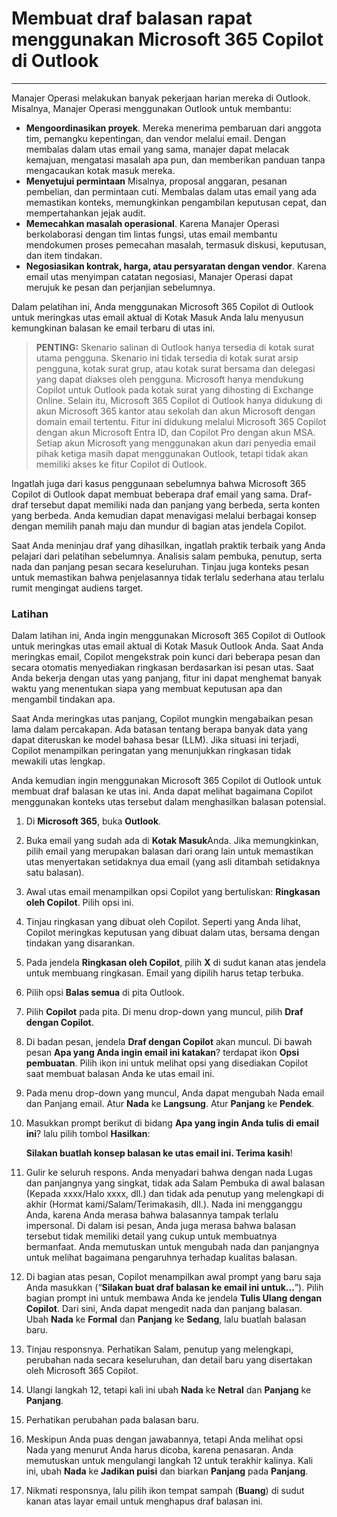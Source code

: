 # Membuat draf balasan rapat menggunakan Microsoft 365 Copilot di Outlook
---
Manajer Operasi melakukan banyak pekerjaan harian mereka di Outlook. Misalnya, Manajer Operasi menggunakan Outlook untuk membantu:

 -  **Mengoordinasikan proyek**. Mereka menerima pembaruan dari anggota tim, pemangku kepentingan, dan vendor melalui email. Dengan membalas dalam utas email yang sama, manajer dapat melacak kemajuan, mengatasi masalah apa pun, dan memberikan panduan tanpa mengacaukan kotak masuk mereka.
 -  **Menyetujui permintaan** Misalnya, proposal anggaran, pesanan pembelian, dan permintaan cuti. Membalas dalam utas email yang ada memastikan konteks, memungkinkan pengambilan keputusan cepat, dan mempertahankan jejak audit.
 -  **Memecahkan masalah operasional**. Karena Manajer Operasi berkolaborasi dengan tim lintas fungsi, utas email membantu mendokumen proses pemecahan masalah, termasuk diskusi, keputusan, dan item tindakan.
 -  **Negosiasikan kontrak, harga, atau persyaratan dengan vendor**. Karena email utas menyimpan catatan negosiasi, Manajer Operasi dapat merujuk ke pesan dan perjanjian sebelumnya.<br>

Dalam pelatihan ini, Anda menggunakan Microsoft 365 Copilot di Outlook untuk meringkas utas email aktual di Kotak Masuk Anda lalu menyusun kemungkinan balasan ke email terbaru di utas ini.

> **PENTING:** Skenario salinan di Outlook hanya tersedia di kotak surat utama pengguna. Skenario ini tidak tersedia di kotak surat arsip pengguna, kotak surat grup, atau kotak surat bersama dan delegasi yang dapat diakses oleh pengguna. Microsoft hanya mendukung Copilot untuk Outlook pada kotak surat yang dihosting di Exchange Online. Selain itu, Microsoft 365 Copilot di Outlook hanya didukung di akun Microsoft 365 kantor atau sekolah dan akun Microsoft dengan domain email tertentu. Fitur ini didukung melalui Microsoft 365 Copilot dengan akun Microsoft Entra ID, dan Copilot Pro dengan akun MSA. Setiap akun Microsoft yang menggunakan akun dari penyedia email pihak ketiga masih dapat menggunakan Outlook, tetapi tidak akan memiliki akses ke fitur Copilot di Outlook.

Ingatlah juga dari kasus penggunaan sebelumnya bahwa Microsoft 365 Copilot di Outlook dapat membuat beberapa draf email yang sama. Draf-draf tersebut dapat memiliki nada dan panjang yang berbeda, serta konten yang berbeda. Anda kemudian dapat menavigasi melalui berbagai konsep dengan memilih panah maju dan mundur di bagian atas jendela Copilot.

Saat Anda meninjau draf yang dihasilkan, ingatlah praktik terbaik yang Anda pelajari dari pelatihan sebelumnya. Analisis salam pembuka, penutup, serta nada dan panjang pesan secara keseluruhan. Tinjau juga konteks pesan untuk memastikan bahwa penjelasannya tidak terlalu sederhana atau terlalu rumit mengingat audiens target.

### Latihan

Dalam latihan ini, Anda ingin menggunakan Microsoft 365 Copilot di Outlook untuk meringkas utas email aktual di Kotak Masuk Outlook Anda. Saat Anda meringkas email, Copilot mengekstrak poin kunci dari beberapa pesan dan secara otomatis menyediakan ringkasan berdasarkan isi pesan utas. Saat Anda bekerja dengan utas yang panjang, fitur ini dapat menghemat banyak waktu yang menentukan siapa yang membuat keputusan apa dan mengambil tindakan apa.

Saat Anda meringkas utas panjang, Copilot mungkin mengabaikan pesan lama dalam percakapan. Ada batasan tentang berapa banyak data yang dapat diteruskan ke model bahasa besar (LLM). Jika situasi ini terjadi, Copilot menampilkan peringatan yang menunjukkan ringkasan tidak mewakili utas lengkap.

Anda kemudian ingin menggunakan Microsoft 365 Copilot di Outlook untuk membuat draf balasan ke utas ini. Anda dapat melihat bagaimana Copilot menggunakan konteks utas tersebut dalam menghasilkan balasan potensial.

1.  Di **Microsoft 365**, buka **Outlook**.
2.  Buka email yang sudah ada di **Kotak Masuk**Anda. Jika memungkinkan, pilih email yang merupakan balasan dari orang lain untuk memastikan utas menyertakan setidaknya dua email (yang asli ditambah setidaknya satu balasan).
3.  Awal utas email menampilkan opsi Copilot yang bertuliskan: **Ringkasan oleh Copilot**. Pilih opsi ini.
4.  Tinjau ringkasan yang dibuat oleh Copilot. Seperti yang Anda lihat, Copilot meringkas keputusan yang dibuat dalam utas, bersama dengan tindakan yang disarankan.
5.  Pada jendela **Ringkasan oleh Copilot**, pilih **X** di sudut kanan atas jendela untuk membuang ringkasan. Email yang dipilih harus tetap terbuka.
6.  Pilih opsi **Balas semua** di pita Outlook.
7.  Pilih **Copilot** pada pita. Di menu drop-down yang muncul, pilih **Draf dengan Copilot**.
8.  Di badan pesan, jendela **Draf dengan Copilot** akan muncul. Di bawah pesan **Apa yang Anda ingin email ini katakan**? terdapat ikon **Opsi pembuatan**. Pilih ikon ini untuk melihat opsi yang disediakan Copilot saat membuat balasan Anda ke utas email ini.
9.  Pada menu drop-down yang muncul, Anda dapat mengubah Nada email dan Panjang email. Atur **Nada** ke **Langsung**. Atur **Panjang** ke **Pendek**.
10. Masukkan prompt berikut di bidang **Apa yang ingin Anda tulis di email ini**? lalu pilih tombol **Hasilkan**:
    
    **Silakan buatlah konsep balasan ke utas email ini. Terima kasih**!
11. Gulir ke seluruh respons. Anda menyadari bahwa dengan nada Lugas dan panjangnya yang singkat, tidak ada Salam Pembuka di awal balasan (Kepada xxxx/Halo xxxx, dll.) dan tidak ada penutup yang melengkapi di akhir (Hormat kami/Salam/Terimakasih, dll.). Nada ini mengganggu Anda, karena Anda merasa bahwa balasannya tampak terlalu impersonal. Di dalam isi pesan, Anda juga merasa bahwa balasan tersebut tidak memiliki detail yang cukup untuk membuatnya bermanfaat. Anda memutuskan untuk mengubah nada dan panjangnya untuk melihat bagaimana pengaruhnya terhadap kualitas balasan.
12. Di bagian atas pesan, Copilot menampilkan awal prompt yang baru saja Anda masukkan (“**Silakan buat draf balasan ke email ini untuk...**”). Pilih bagian prompt ini untuk membawa Anda ke jendela **Tulis Ulang dengan Copilot**. Dari sini, Anda dapat mengedit nada dan panjang balasan. Ubah **Nada** ke **Formal** dan **Panjang** ke **Sedang**, lalu buatlah balasan baru.
13. Tinjau responsnya. Perhatikan Salam, penutup yang melengkapi, perubahan nada secara keseluruhan, dan detail baru yang disertakan oleh Microsoft 365 Copilot.
14. Ulangi langkah 12, tetapi kali ini ubah **Nada** ke **Netral** dan **Panjang** ke **Panjang**.
15. Perhatikan perubahan pada balasan baru.
16. Meskipun Anda puas dengan jawabannya, tetapi Anda melihat opsi Nada yang menurut Anda harus dicoba, karena penasaran. Anda memutuskan untuk mengulangi langkah 12 untuk terakhir kalinya. Kali ini, ubah **Nada** ke **Jadikan puisi** dan biarkan **Panjang** pada **Panjang**.
17. Nikmati responsnya, lalu pilih ikon tempat sampah (**Buang**) di sudut kanan atas layar email untuk menghapus draf balasan ini.
